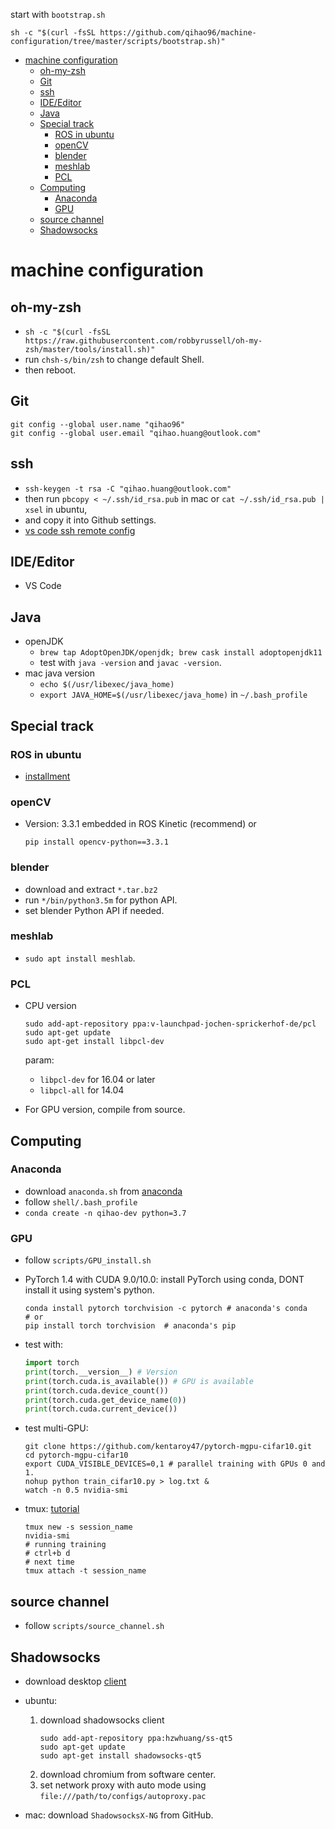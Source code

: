 start with `bootstrap.sh`
```shell
sh -c "$(curl -fsSL https://github.com/qihao96/machine-configuration/tree/master/scripts/bootstrap.sh)"
```
- [machine configuration](#machine-configuration)
  - [oh-my-zsh](#oh-my-zsh)
  - [Git](#git)
  - [ssh](#ssh)
  - [IDE/Editor](#ideeditor)
  - [Java](#java)
  - [Special track](#special-track)
    - [ROS in ubuntu](#ros-in-ubuntu)
    - [openCV](#opencv)
    - [blender](#blender)
    - [meshlab](#meshlab)
    - [PCL](#pcl)
  - [Computing](#computing)
    - [Anaconda](#anaconda)
    - [GPU](#gpu)
  - [source channel](#source-channel)
  - [Shadowsocks](#shadowsocks)

# machine configuration

## oh-my-zsh
- `sh -c "$(curl -fsSL https://raw.githubusercontent.com/robbyrussell/oh-my-zsh/master/tools/install.sh)"`
- run `chsh-s/bin/zsh` to change default Shell. 
- then reboot.
  
## Git
  ```shell
  git config --global user.name "qihao96"
  git config --global user.email "qihao.huang@outlook.com"
  ```

## ssh
- `ssh-keygen -t rsa -C "qihao.huang@outlook.com"`
- then run `pbcopy < ~/.ssh/id_rsa.pub` in mac or `cat ~/.ssh/id_rsa.pub | xsel` in ubuntu,
- and copy it into Github settings.
- [vs code ssh remote config](./configs/.ssh_gpufarm_config)

## IDE/Editor 
- VS Code

## Java
- openJDK
    * `brew tap AdoptOpenJDK/openjdk; brew cask install adoptopenjdk11`
    * test with `java -version` and `javac -version`.
- mac java version
    * `echo $(/usr/libexec/java_home)`
    * `export JAVA_HOME=$(/usr/libexec/java_home)` in `~/.bash_profile`

## Special track
### ROS in ubuntu
- [installment](http://wiki.ros.org/kinetic/Installation/Ubuntu)

### openCV
- Version: 3.3.1 embedded in ROS Kinetic (recommend)
  or 
  ``` shell
  pip install opencv-python==3.3.1
  ```

### blender
- download and extract ```*.tar.bz2```
- run `*/bin/python3.5m` for python API.
- set blender Python API if needed.

### meshlab
- `sudo apt install meshlab`.

### PCL
- CPU version
  ```shell
  sudo add-apt-repository ppa:v-launchpad-jochen-sprickerhof-de/pcl
  sudo apt-get update
  sudo apt-get install libpcl-dev
  ```

  param: 
  - `libpcl-dev` for 16.04 or later 
  - `libpcl-all` for 14.04

- For GPU version, compile from source.

## Computing
### Anaconda
-  download `anaconda.sh` from [anaconda](https://www.anaconda.com/distribution/)
-  follow `shell/.bash_profile`
-  `conda create -n qihao-dev python=3.7`

### GPU
- follow `scripts/GPU_install.sh`
- PyTorch 1.4 with CUDA 9.0/10.0: 
  install PyTorch using conda, DONT install it using system's python.
  ```shell
  conda install pytorch torchvision -c pytorch # anaconda's conda
  # or
  pip install torch torchvision  # anaconda's pip
  ```
- test with:
  ```python
  import torch
  print(torch.__version__) # Version
  print(torch.cuda.is_available()) # GPU is available
  print(torch.cuda.device_count())
  print(torch.cuda.get_device_name(0))
  print(torch.cuda.current_device())
  ```
    
- test multi-GPU:
  ```shell
  git clone https://github.com/kentaroy47/pytorch-mgpu-cifar10.git
  cd pytorch-mgpu-cifar10
  export CUDA_VISIBLE_DEVICES=0,1 # parallel training with GPUs 0 and 1.
  nohup python train_cifar10.py > log.txt &
  watch -n 0.5 nvidia-smi
  ```

- tmux:
  [tutorial](http://www.ruanyifeng.com/blog/2019/10/tmux.html)
  ```
  tmux new -s session_name
  nvidia-smi
  # running training
  # ctrl+b d
  # next time
  tmux attach -t session_name
  ```

## source channel
- follow `scripts/source_channel.sh`

## Shadowsocks
- download desktop [client](https://shadowsocks.org/en/download/clients.html)
- ubuntu:
  1. download shadowsocks client
      ```shell
      sudo add-apt-repository ppa:hzwhuang/ss-qt5
      sudo apt-get update
      sudo apt-get install shadowsocks-qt5
      ```
  2. download chromium from software center.
  3. set network proxy with auto mode using `file:///path/to/configs/autoproxy.pac`
   
- mac: download `ShadowsocksX-NG` from GitHub.
